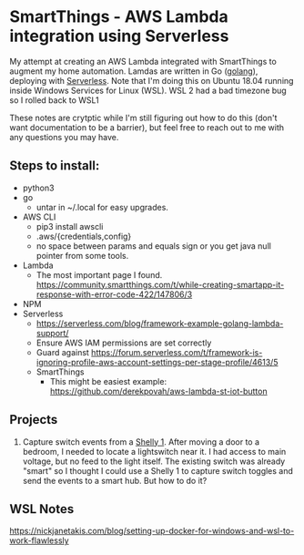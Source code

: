 # SmartThings - AWS Lambda integration using Serverless 
My attempt at creating an AWS Lambda integrated with SmartThings to augment my home automation.  Lamdas are written in Go ([golang](https://golang.org)), deploying with [Serverless](https://serverless.com).  Note that I'm doing this on Ubuntu 18.04 running inside Windows Services for Linux (WSL).  WSL 2 had a bad timezone bug so I rolled back to WSL1

These notes are crytptic while I'm still figuring out how to do this (don't want documentation to be a barrier), but feel free to reach out to me with any questions you may have.  
## Steps to install:

- python3 
- go
  - untar in ~/.local for easy upgrades.
- AWS CLI
  - pip3 install awscli
  - .aws/{credentials,config}
  - no space between params and equals sign or you get java null pointer from some tools.
- Lambda
  - The most important page I found.  https://community.smartthings.com/t/while-creating-smartapp-it-response-with-error-code-422/147806/3
- NPM
- Serverless
  - https://serverless.com/blog/framework-example-golang-lambda-support/  
  - Ensure AWS IAM permissions are set correctly
  - Guard against https://forum.serverless.com/t/framework-is-ignoring-profile-aws-account-settings-per-stage-profile/4613/5
  - SmartThings
    - This might be easiest example:  https://github.com/derekpovah/aws-lambda-st-iot-button


## Projects
1. Capture switch events from a [Shelly 1](https://shelly.cloud/shelly1-open-source/). 
After moving a door to a bedroom, I needed to locate a lightswitch near it.  I had access to main voltage, but no feed to the light itself.  The existing switch was already "smart" so I thought I could use a Shelly 1 to capture switch toggles and send the events to a smart hub.  But how to do it?

## WSL Notes
https://nickjanetakis.com/blog/setting-up-docker-for-windows-and-wsl-to-work-flawlessly
